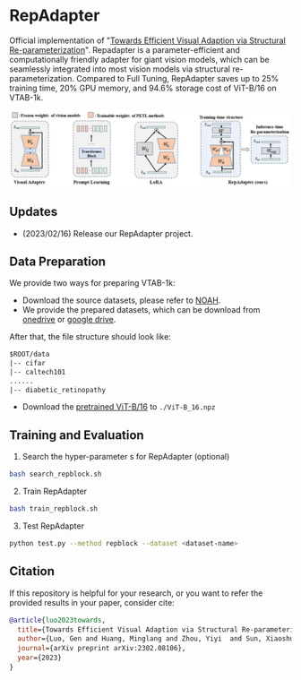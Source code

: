 # RepAdapter

Official implementation of "[Towards Efficient Visual Adaption via Structural Re-parameterization](https://arxiv.org/pdf/2302.08106.pdf)".
Repadapter is a parameter-efficient and computationally friendly adapter for giant vision models, which can be seamlessly integrated into most
 vision models via structural re-parameterization. Compared to Full Tuning, RepAdapter saves up to 25% training time, 20% GPU memory, and 94.6% storage cost of ViT-B/16 on VTAB-1k.


<p align="center">
	<img src="./misc/RepAdapter.jpg" width="1000">
</p>

## Updates 
- (2023/02/16) Release our RepAdapter project.

## Data Preparation
We provide two ways for preparing VTAB-1k:
- Download the source datasets, please refer to [NOAH](https://github.com/ZhangYuanhan-AI/NOAH/#data-preparation).
- We provide the prepared datasets, which can be download from [onedrive](https://1drv.ms/u/s!AmrFUyZ_lDVGinv8y53HX3_rLrpq?e=P5EN5G) or [google drive](https://drive.google.com/file/d/1tfflwfG5H0RWzjwBMlmcAa4FsxeG3d51/view?usp=share_link).

After that, the file structure should look like:
```
$ROOT/data
|-- cifar
|-- caltech101
......
|-- diabetic_retinopathy
```
 
- Download the [pretrained ViT-B/16](https://storage.googleapis.com/vit_models/imagenet21k/ViT-B_16.npz) to `./ViT-B_16.npz`

## Training and Evaluation
1. Search the hyper-parameter s for RepAdapter (optional)
```sh 
bash search_repblock.sh
``` 

2. Train RepAdapter
```sh 
bash train_repblock.sh
``` 

3. Test RepAdapter
```sh 
python test.py --method repblock --dataset <dataset-name> 
```
## Citation

If this repository is helpful for your research, or you want to refer the provided results in your paper, consider cite:
```BibTeX
@article{luo2023towards,
  title={Towards Efficient Visual Adaption via Structural Re-parameterization},
  author={Luo, Gen and Huang, Minglang and Zhou, Yiyi  and Sun, Xiaoshuai and Jiang, Guangnan and Wang, Zhiyu and Ji, Rongrong},
  journal={arXiv preprint arXiv:2302.08106},
  year={2023}
}
```
 
